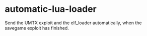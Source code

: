 # automatic-lua-loader
 Send the UMTX exploit and the elf_loader automatically, when the savegame exploit has finished. 

